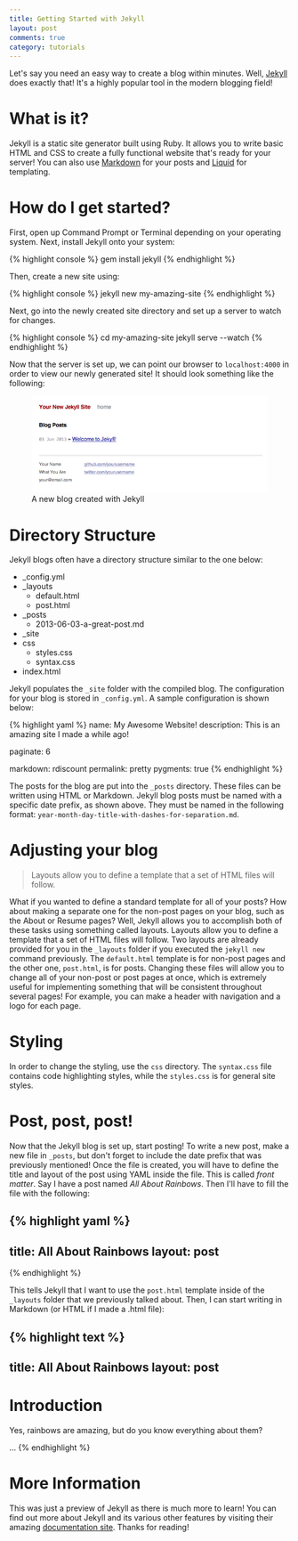 ```yaml
---
title: Getting Started with Jekyll
layout: post
comments: true
category: tutorials
---
```

Let's say you need an easy way to create a blog within minutes. Well, [Jekyll](http://jekyllrb.com/) does exactly that! It's a highly popular tool in the modern blogging field!

# What is it?

Jekyll is a static site generator built using Ruby. It allows you to write basic HTML and CSS to create a fully functional website that's ready for your server! You can also use [Markdown](http://daringfireball.net/projects/markdown/) for your posts and [Liquid](https://github.com/Shopify/liquid/#readme) for templating.

# How do I get started?

First, open up Command Prompt or Terminal depending on your operating system. Next, install Jekyll onto your system:

{% highlight console %}
gem install jekyll
{% endhighlight %}

Then, create a new site using:

{% highlight console %}
jekyll new my-amazing-site
{% endhighlight %}

Next, go into the newly created site directory and set up a server to watch for changes.

{% highlight console %}
cd my-amazing-site
jekyll serve --watch
{% endhighlight %}

Now that the server is set up, we can point our browser to `localhost:4000` in order to view our newly generated site! It should look something like the following:

<figure><img src="/images/jekyll-new-site.png" alt="A new Jekyll blog"><figcaption>A new blog created with Jekyll</figcaption></figure>

# Directory Structure

Jekyll blogs often have a directory structure similar to the one below:

-	_config.yml
-	_layouts
	-	default.html
	-	post.html
-	_posts
	-	2013-06-03-a-great-post.md
-	_site
-	css
	-	styles.css
	-	syntax.css
-	index.html

Jekyll populates the `_site` folder with the compiled blog. The configuration for your blog is stored in `_config.yml`. A sample configuration is shown below:

{% highlight yaml %}
name: My Awesome Website!
description: This is an amazing site I made a while ago!

paginate: 6

markdown: rdiscount
permalink: pretty
pygments: true
{% endhighlight %}

The posts for the blog are put into the `_posts` directory. These files can be written using HTML or Markdown. Jekyll blog posts must be named with a specific date prefix, as shown above. They must be named in the following format: `year-month-day-title-with-dashes-for-separation.md`.

# Adjusting your blog

> Layouts allow you to define a template that a set of HTML files will follow.

What if you wanted to define a standard template for all of your posts? How about making a separate one for the non-post pages on your blog, such as the About or Resume pages? Well, Jekyll allows you to accomplish both of these tasks using something called layouts. Layouts allow you to define a template that a set of HTML files will follow. Two layouts are already provided for you in the `_layouts` folder if you executed the `jekyll new` command previously. The `default.html` template is for non-post pages and the other one, `post.html`, is for posts. Changing these files will allow you to change all of your non-post or post pages at once, which is extremely useful for implementing something that will be consistent throughout several pages! For example, you can make a header with navigation and a logo for each page.

# Styling

In order to change the styling, use the `css` directory. The `syntax.css` file contains code highlighting styles, while the `styles.css` is for general site styles.

# Post, post, post!

Now that the Jekyll blog is set up, start posting! To write a new post, make a new file in `_posts`, but don't forget to include the date prefix that was previously mentioned! Once the file is created, you will have to define the title and layout of the post using YAML inside the file. This is called *front matter*. Say I have a post named *All About Rainbows*. Then I'll have to fill the file with the following:

{% highlight yaml %}
---
title: All About Rainbows
layout: post
---
{% endhighlight %}

This tells Jekyll that I want to use the `post.html` template inside of the `_layouts` folder that we previously talked about. Then, I can start writing in Markdown (or HTML if I made a .html file):

{% highlight text %}
---
title: All About Rainbows
layout: post
---

# Introduction

Yes, rainbows are amazing, but do you know everything about them?

...
{% endhighlight %}

# More Information

This was just a preview of Jekyll as there is much more to learn! You can find out more about Jekyll and its various other features by visiting their amazing [documentation site](http://jekyllrb.com/docs/home/). Thanks for reading!